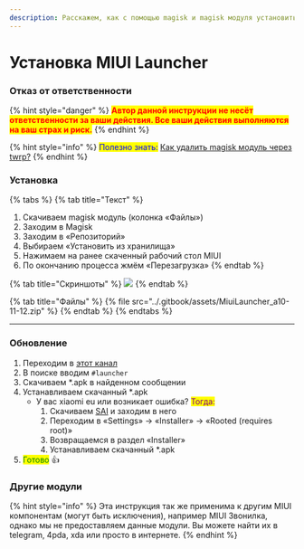 ```yaml
---
description: Расскажем, как с помощью magisk и magisk модуля установить MIUI Launcher
---
```


# Установка MIUI Launcher

### Отказ от ответственности

{% hint style="danger" %}
<mark style="color:red;">**Автор данной инструкции не несёт ответственности за ваши действия. Все ваши действия выполняются на ваш страх и риск.**</mark>
{% endhint %}

{% hint style="info" %}
<mark style="color:blue;">Полезно знать:</mark> [Как удалить magisk модуль через twrp?](how-del-mg+module-in-twrp.md)
{% endhint %}



### Установка

{% tabs %}
{% tab title="Текст" %}


1. Скачиваем magisk модуль (колонка «Файлы»)
2. Заходим в Magisk
3. Заходим в «Репозиторий»
4. Выбираем «Установить из хранилища»
5. Нажимаем на ранее скаченный рабочий стол MIUI
6. По окончанию процесса жмём «Перезагрузка»
{% endtab %}

{% tab title="Скриншоты" %}
![](https://telegra.ph/file/0b2c646d066b06e2666ae.jpg)
{% endtab %}

{% tab title="Файлы" %}
{% file src="../.gitbook/assets/MiuiLauncher_a10-11-12.zip" %}
{% endtab %}
{% endtabs %}

****

### **Обновление**

1. Переходим в [этот канал](https://t.me/miuisystemupdatesru)
2. В поиске вводим `#launcher`
3. Скачиваем \*.apk в найденном сообщении
4. Устанавливаем скачанный \*.apk
   * У вас xiaomi eu или возникает ошибка? <mark style="color:purple;">Тогда:</mark>
     1. Скачиваем [SAI](https://play.app.goo.gl/?link=https://play.google.com/store/apps/details?id=com.aefyr.sai\&ddl=1\&pcampaignid=web\_ddl\_1) и заходим в него
     2. Переходим в «Settings» -> «Installer» -> «Rooted (requires root)»
     3. Возвращаемся в раздел «Installer»
     4. Устанавливаем скачанный \*.apk
5. <mark style="color:green;">Готово</mark> 👍



### Другие модули

{% hint style="info" %}
Эта инструкция так же применима к другим MIUI компонентам (могут быть исключения), например MIUI Звонилка, однако мы не предоставляем данные модули. Вы можете найти их в telegram, 4pda, xda или просто в интернете.
{% endhint %}
